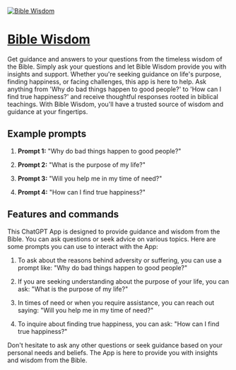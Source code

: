 [![Bible Wisdom](https://files.oaiusercontent.com/file-z6cPtx0IrNCLAFqm0NFDg7Ll?se=2123-10-16T22%3A03%3A20Z&sp=r&sv=2021-08-06&sr=b&rscc=max-age%3D31536000%2C%20immutable&rscd=attachment%3B%20filename%3Db129fb12-cef4-4918-a347-7f279dd974ea.png&sig=gjZu3XEM1vcgHs0orFrL6hzE%2BMz5P2LcGyG2GF88xgc%3D)](https://chat.openai.com/g/g-r1Ec8l5f2-bible-wisdom)

# [Bible Wisdom](https://chat.openai.com/g/g-r1Ec8l5f2-bible-wisdom)

Get guidance and answers to your questions from the timeless wisdom of the Bible. Simply ask your questions and let Bible Wisdom provide you with insights and support. Whether you're seeking guidance on life's purpose, finding happiness, or facing challenges, this app is here to help. Ask anything from 'Why do bad things happen to good people?' to 'How can I find true happiness?' and receive thoughtful responses rooted in biblical teachings. With Bible Wisdom, you'll have a trusted source of wisdom and guidance at your fingertips.

## Example prompts

1. **Prompt 1:** "Why do bad things happen to good people?"

2. **Prompt 2:** "What is the purpose of my life?"

3. **Prompt 3:** "Will you help me in my time of need?"

4. **Prompt 4:** "How can I find true happiness?"

## Features and commands

This ChatGPT App is designed to provide guidance and wisdom from the Bible. You can ask questions or seek advice on various topics. Here are some prompts you can use to interact with the App:

1. To ask about the reasons behind adversity or suffering, you can use a prompt like: "Why do bad things happen to good people?"

2. If you are seeking understanding about the purpose of your life, you can ask: "What is the purpose of my life?"

3. In times of need or when you require assistance, you can reach out saying: "Will you help me in my time of need?"

4. To inquire about finding true happiness, you can ask: "How can I find true happiness?"

Don't hesitate to ask any other questions or seek guidance based on your personal needs and beliefs. The App is here to provide you with insights and wisdom from the Bible.